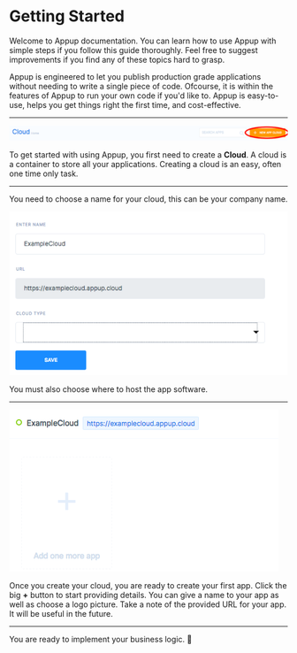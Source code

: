# Getting Started
Welcome to Appup documentation. You can learn how to use Appup with simple steps if you follow this guide thoroughly. Feel free to suggest improvements if you find any of these topics hard to grasp. 

Appup is engineered to let you publish production grade applications without needing to write a single piece of code. Ofcourse, it is within the features of Appup to run your own code if you'd like to. Appup is easy-to-use, helps you get things right the first time, and cost-effective.

---

![Create New Cloud](./newcloud.png)

To get started with using Appup, you first need to create a **Cloud**. A cloud is a container to store all your applications. Creating a cloud is an easy, often one time only task.

---

You need to choose a name for your cloud, this can be your company name.

![Create New Cloud Form](./newcloudform.png)

You must also choose where to host the app software.

---

![Example Cloud](./examplecloud.png)

Once you create your cloud, you are ready to create your first app. Click the big **+** button to start providing details. You can give a name to your app as well as choose a logo picture. Take a note of the provided URL for your app. It will be useful in the future.

---

You are ready to implement your business logic. :tada:
